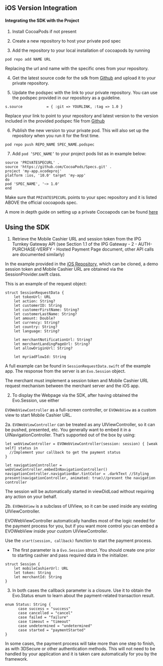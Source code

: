 ## iOS Version Integration 

#### Integrating the SDK with the Project 

1. Install CocoaPods if not present

2. Create a new repository to host your private pod spec

3. Add the repository to your local installation of cocoapods by running
```
pod repo add NAME URL
```

Replacing the url and name with the specific ones from your repository.


4. Get the latest source code for the sdk from [Github](https://github.com/eservice-electronic-payments/iOS_SDK) and upload it to your private repository.

5. Update the podspec with the link to your private repository. You can use the podspec provided in our repository as a guideline.
```
s.source           = { :git => YOURLINK, :tag => 1.0 }
```

Replace your link to point to your repository and latest version to the version included in the provided podspec file from [Github](https://github.com/eservice-electronic-payments/iOS_SDK)

6. Publish the new version to your private pod. This will also set up the repository when you run it for the first time.

```
pod repo push REPO_NAME SPEC_NAME.podspec
```

7. Add `pod ‘SPEC_NAME’` to your project pods list as in example below: 

```
source 'PRIVATESPECURL' . 
source 'https://github.com/CocoaPods/Specs.git' . 
project 'my-app.xcodeproj'   
platform :ios, '10.0' target 'my-app'   
do   
pod 'SPEC_NAME', '~> 1.0' 
end   
```

Make sure that `PRIVATESPECURL` points to your spec repository and it is listed ABOVE the official cocoapods spec.

A more in depth guide on setting up a private Cocoapods can be found [here](https://guides.cocoapods.org/making/private-cocoapods.html)



## Using the SDK

1. Retrieve the Mobile Cashier URL and session token from the IPG Turnkey Gateway API (see Section 1.1 of the IPG Gateway - 2 - AUTH-PURCHASE-VERIFY - Hosted Payment Page document, other API calls are documented similarly)

In the example provided in the [iOS Repository](https://github.com/eservice-electronic-payments/iOS_SDK), which can be cloned, a demo session token and Mobile Cashier URL are obtained via the SessionProvider.swift class.

This is an example of the request object:
```
struct SessionRequestData {
    let tokenUrl: URL
    let action: String?
    let customerID: String
    let customerFirstName: String?
    let customerLastName: String?
    let amount: Double?
    let currency: String?
    let country: String?
    let language: String?
    
    let merchantNotificationUrl: String?
    let merchantLandingPageUrl: String?
    let allowOriginUrl: String?
    
    let myriadFlowId: String
```
A full example can be found in `SessionRequestData.swift` of the example app. The response from the server is an `Evo.Session` object.


The merchant must implement a session token and Mobile Cashier URL request mechanism between the merchant server and the iOS app.


2. To display the Webpage via the SDK, after having obtained the Evo.Session, use either

`EVOWebViewController` as a full-screen controller, or
`EVOWebView` as a custom view to start Mobile Cashier URL.

2a. `EVOWebViewController` can be treated as any UIViewController, so it can be pushed, presented, etc. You generally want to embed it in a UINavigationController. That’s supported out of the box by using:

```
let webViewController = EVOWebViewController(session: session) { [weak self] status in
  //Implement your callback to get the payment status
}
        
let navigationController = webViewController.embedInNavigationController()
navigationController.navigationBar.tintColor = .darkText //Styling
present(navigationController, animated: true)//present the navigation controller
```

The session will be automatically started in viewDidLoad without requiring any action on your behalf.


2b.  `EVOWebView` is a subclass of UIView, so it can be used inside any existing UIViewController.

EVOWebViewController automatically handles most of the logic needed for the payment process for you, but if you want more control you can embed a EVOWebView inside your custom UIViewController. 

Use the `start(session, callback)` function to start the payment process.  

- The first parameter is a `Evo.Session` struct. You should create one prior to starting cashier and pass required data in the initializer. 

```
struct Session { 
	let mobileCashierUrl: URL         
	let token: String         
	let merchantId: String 
}
```

3. In both cases the callback parameter is a closure. Use it to obtain the Evo.Status ​enum to learn about the payment-related transaction result.

```
enum Status: String {         
      case success = "success"
      case cancelled = "cancel"
      case failed = "failure"
      case timeout = "timeout"
      case undetermined = "undetermined"
      case started = "paymentStarted"            
}
```

In some cases, the payment process will take more than one step to finish, as with 3DSecure or other authentication methods. This will not need to be handled by your application and it is taken care automatically for you by the framework.
